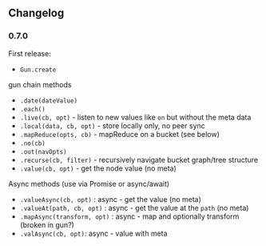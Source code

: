 ## Changelog

### 0.7.0

First release:

- `Gun.create`

gun chain methods
- `.date(dateValue)`
- `.each()`
- `.live(cb, opt)` - listen to new values like `on` but without the meta data
- `.local(data, cb, opt)` - store locally only, no peer sync
- `.mapReduce(opts, cb)` - mapReduce on a bucket (see below)
- `.no(cb)`
- `.out(navOpts)`
- `.recurse(cb, filter)` - recursively navigate bucket graph/tree structure
- `.value(cb, opt)` - get the node value (no meta)

Async methods (use via Promise or async/await)
- `.valueAsync(cb, opt)` : async - get the value (no meta)
- `.valueAt(path, cb, opt)` : async - get the value at the `path` (no meta)
- `.mapAsync(transform, opt)` : async - map and optionally transform (broken in gun?)
- `.valAsync(cb, opt)`: async - value with meta